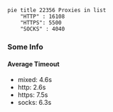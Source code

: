 
```mermaid
pie title 22356 Proxies in list
    "HTTP" : 16108
    "HTTPS": 5500
    "SOCKS" : 4040
```

### Some Info
#### Average Timeout

- mixed: 4.6s
- http: 2.6s
- https: 7.5s
- socks: 6.3s